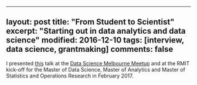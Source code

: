
---
layout: post
title: "From Student to Scientist"
excerpt: "Starting out in data analytics and data science"
modified: 2016-12-10
tags: [interview, data science, grantmaking]
comments: false
---

I presented [this](https://drive.google.com/open?id=1VJO185a27uT4ncTZCHCRQ79wcoBWCJwtDRzILSA6OUk) talk at the [Data Science Melbourne Meetup](https://www.meetup.com/en-AU/Data-Science-Melbourne/events/236327550/) and at the RMIT kick-off for the Master of Data Science, Master of Analytics and Master of Statistics and Operations Research in February 2017.
